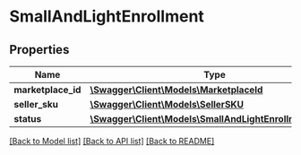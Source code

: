 # SmallAndLightEnrollment

## Properties

Name | Type | Description | Notes
------------ | ------------- | ------------- | -------------
**marketplace_id** | [**\Swagger\Client\Models\MarketplaceId**](MarketplaceId.md) |  |
**seller_sku** | [**\Swagger\Client\Models\SellerSKU**](SellerSKU.md) |  |
**status** | [**\Swagger\Client\Models\SmallAndLightEnrollmentStatus**](SmallAndLightEnrollmentStatus.md) |  |

[[Back to Model list]](../../README.md#documentation-for-models) [[Back to API list]](../../README.md#documentation-for-api-endpoints) [[Back to README]](../../README.md)

